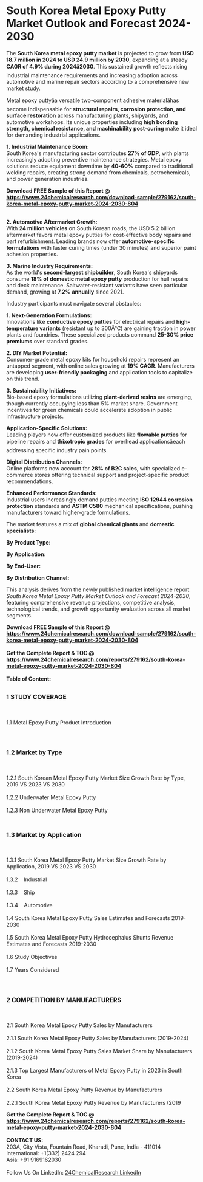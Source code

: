 <h1>South Korea Metal Epoxy Putty Market Outlook and Forecast 2024-2030</h1><p>The <strong>South Korea metal epoxy putty market</strong> is projected to grow from <strong>USD 18.7 million in 2024 to USD 24.9 million by 2030</strong>, expanding at a steady <strong>CAGR of 4.9% during 2024â2030</strong>. This sustained growth reflects rising industrial maintenance requirements and increasing adoption across automotive and marine repair sectors according to a comprehensive new market study.</p><p>Metal epoxy puttyâa versatile two-component adhesive materialâhas become indispensable for <strong>structural repairs, corrosion protection, and surface restoration</strong> across manufacturing plants, shipyards, and automotive workshops. Its unique properties including <strong>high bonding strength, chemical resistance, and machinability post-curing</strong> make it ideal for demanding industrial applications.</p><p><strong>1. Industrial Maintenance Boom:</strong><br>
South Korea's manufacturing sector contributes <strong>27% of GDP</strong>, with plants increasingly adopting preventive maintenance strategies. Metal epoxy solutions reduce equipment downtime by <strong>40-60%</strong> compared to traditional welding repairs, creating strong demand from chemicals, petrochemicals, and power generation industries.</p><div><b>Download FREE Sample of this Report @ 
            <a href="https://www.24chemicalresearch.com/download-sample/279162/south-korea-metal-epoxy-putty-market-2024-2030-804">
            https://www.24chemicalresearch.com/download-sample/279162/south-korea-metal-epoxy-putty-market-2024-2030-804</a></b></div><br><p><strong>2. Automotive Aftermarket Growth:</strong><br>
With <strong>24 million vehicles</strong> on South Korean roads, the USD 5.2 billion aftermarket favors metal epoxy putties for cost-effective body repairs and part refurbishment. Leading brands now offer <strong>automotive-specific formulations</strong> with faster curing times (under 30 minutes) and superior paint adhesion properties.</p><p><strong>3. Marine Industry Requirements:</strong><br>
As the world's <strong>second-largest shipbuilder</strong>, South Korea's shipyards consume <strong>18% of domestic metal epoxy putty</strong> production for hull repairs and deck maintenance. Saltwater-resistant variants have seen particular demand, growing at <strong>7.2% annually</strong> since 2021.</p><p>Industry participants must navigate several obstacles:</p><p><strong>1. Next-Generation Formulations:</strong><br>
Innovations like <strong>conductive epoxy putties</strong> for electrical repairs and <strong>high-temperature variants</strong> (resistant up to 300Â°C) are gaining traction in power plants and foundries. These specialized products command <strong>25-30% price premiums</strong> over standard grades.</p><p><strong>2. DIY Market Potential:</strong><br>
Consumer-grade metal epoxy kits for household repairs represent an untapped segment, with online sales growing at <strong>19% CAGR</strong>. Manufacturers are developing <strong>user-friendly packaging</strong> and application tools to capitalize on this trend.</p><p><strong>3. Sustainability Initiatives:</strong><br>
Bio-based epoxy formulations utilizing <strong>plant-derived resins</strong> are emerging, though currently occupying less than 5% market share. Government incentives for green chemicals could accelerate adoption in public infrastructure projects.</p><p><strong>Application-Specific Solutions:</strong><br>
Leading players now offer customized products like <strong>flowable putties</strong> for pipeline repairs and <strong>thixotropic grades</strong> for overhead applicationsâeach addressing specific industry pain points.</p><p><strong>Digital Distribution Channels:</strong><br>
Online platforms now account for <strong>28% of B2C sales</strong>, with specialized e-commerce stores offering technical support and project-specific product recommendations.</p><p><strong>Enhanced Performance Standards:</strong><br>
Industrial users increasingly demand putties meeting <strong>ISO 12944 corrosion protection</strong> standards and <strong>ASTM C580</strong> mechanical specifications, pushing manufacturers toward higher-grade formulations.</p><p>The market features a mix of <strong>global chemical giants</strong> and <strong>domestic specialists</strong>:</p><p><strong>By Product Type:</strong></p><p><strong>By Application:</strong></p><p><strong>By End-User:</strong></p><p><strong>By Distribution Channel:</strong></p><p>This analysis derives from the newly published market intelligence report <em>South Korea Metal Epoxy Putty Market Outlook and Forecast 2024-2030</em>, featuring comprehensive revenue projections, competitive analysis, technological trends, and growth opportunity evaluation across all market segments.</p><div><b>Download FREE Sample of this Report @ 
            <a href="https://www.24chemicalresearch.com/download-sample/279162/south-korea-metal-epoxy-putty-market-2024-2030-804">
            https://www.24chemicalresearch.com/download-sample/279162/south-korea-metal-epoxy-putty-market-2024-2030-804</a></b></div><br><div><b>Get the Complete Report & TOC @ 
            <a href="https://www.24chemicalresearch.com/reports/279162/south-korea-metal-epoxy-putty-market-2024-2030-804">
            https://www.24chemicalresearch.com/reports/279162/south-korea-metal-epoxy-putty-market-2024-2030-804</a></b></div><br>
            <b>Table of Content:</b><p><h2><span style="font-size:16px"><strong>1 STUDY COVERAGE</strong></span></h2><br />
<p>1.1 Metal Epoxy Putty Product Introduction</p><br />
<h2><span style="font-size:16px"><strong>1.2 Market by Type</strong></span></h2><br />
<p>1.2.1 South Korean Metal Epoxy Putty Market Size Growth Rate by Type, 2019 VS 2023 VS 2030<br /><br />
1.2.2 Underwater Metal Epoxy Putty&nbsp;&nbsp; &nbsp;<br /><br />
1.2.3 Non Underwater Metal Epoxy Putty<br /><br />
<h2><span style="font-size:16px"><strong>1.3 Market by Application</strong></span></h2><br />
<p>1.3.1 South Korea Metal Epoxy Putty Market Size Growth Rate by Application, 2019 VS 2023 VS 2030<br /><br />
1.3.2&nbsp;&nbsp; &nbsp;Industrial<br /><br />
1.3.3&nbsp;&nbsp; &nbsp;Ship<br /><br />
1.3.4&nbsp;&nbsp; &nbsp;Automotive<br /><br />
1.4 South Korea Metal Epoxy Putty Sales Estimates and Forecasts 2019-2030<br /><br />
1.5 South Korea Metal Epoxy Putty Hydrocephalus Shunts Revenue Estimates and Forecasts 2019-2030<br /><br />
1.6 Study Objectives<br /><br />
1.7 Years Considered</p><br />
<h2><span style="font-size:16px"><strong>2 COMPETITION BY MANUFACTURERS</strong></span></h2><br />
<p>2.1 South Korea Metal Epoxy Putty Sales by Manufacturers<br /><br />
2.1.1 South Korea Metal Epoxy Putty Sales by Manufacturers (2019-2024)<br /><br />
2.1.2 South Korea Metal Epoxy Putty Sales Market Share by Manufacturers (2019-2024)<br /><br />
2.1.3 Top Largest Manufacturers of Metal Epoxy Putty in 2023 in South Korea<br /><br />
2.2 South Korea Metal Epoxy Putty Revenue by Manufacturers<br /><br />
2.2.1 South Korea Metal Epoxy Putty Revenue by Manufacturers (2019</p><div><b>Get the Complete Report & TOC @ 
            <a href="https://www.24chemicalresearch.com/reports/279162/south-korea-metal-epoxy-putty-market-2024-2030-804">
            https://www.24chemicalresearch.com/reports/279162/south-korea-metal-epoxy-putty-market-2024-2030-804</a></b></div><br><b>CONTACT US:</b><br>
            203A, City Vista, Fountain Road, Kharadi, Pune, India - 411014<br>
            International: +1(332) 2424 294<br>
            Asia: +91 9169162030 <br><br>
            Follow Us On LinkedIn: <a href="https://www.linkedin.com/company/24chemicalresearch/">24ChemicalResearch LinkedIn</a>